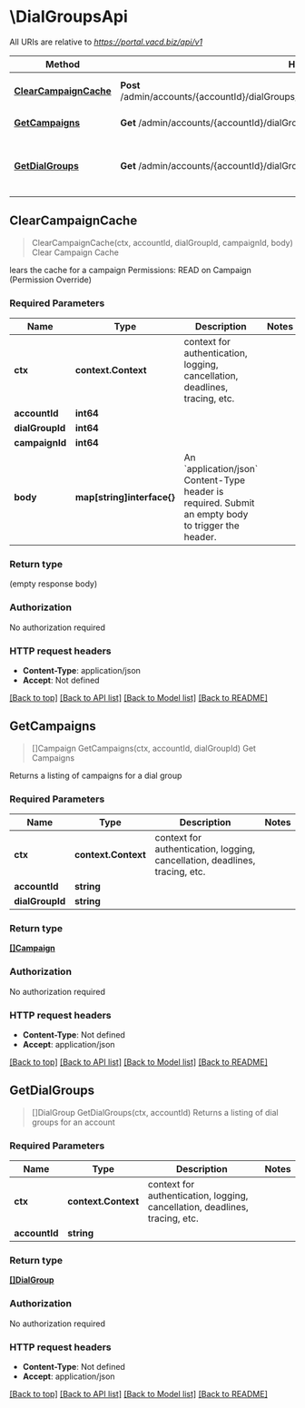 # \DialGroupsApi

All URIs are relative to *https://portal.vacd.biz/api/v1*

Method | HTTP request | Description
------------- | ------------- | -------------
[**ClearCampaignCache**](DialGroupsApi.md#ClearCampaignCache) | **Post** /admin/accounts/{accountId}/dialGroups/{dialGroupId}/campaigns/{campaignId}/clearCache | Clear Campaign Cache
[**GetCampaigns**](DialGroupsApi.md#GetCampaigns) | **Get** /admin/accounts/{accountId}/dialGroups/{dialGroupId}/campaigns | Get Campaigns
[**GetDialGroups**](DialGroupsApi.md#GetDialGroups) | **Get** /admin/accounts/{accountId}/dialGroups | Returns a listing of dial groups for an account



## ClearCampaignCache

> ClearCampaignCache(ctx, accountId, dialGroupId, campaignId, body)
Clear Campaign Cache

lears the cache for a campaign  Permissions: READ on Campaign (Permission Override)

### Required Parameters


Name | Type | Description  | Notes
------------- | ------------- | ------------- | -------------
**ctx** | **context.Context** | context for authentication, logging, cancellation, deadlines, tracing, etc.
**accountId** | **int64**|  | 
**dialGroupId** | **int64**|  | 
**campaignId** | **int64**|  | 
**body** | **map[string]interface{}**| An &#x60;application/json&#x60; Content-Type header is required. Submit an empty body to trigger the header. | 

### Return type

 (empty response body)

### Authorization

No authorization required

### HTTP request headers

- **Content-Type**: application/json
- **Accept**: Not defined

[[Back to top]](#) [[Back to API list]](../README.md#documentation-for-api-endpoints)
[[Back to Model list]](../README.md#documentation-for-models)
[[Back to README]](../README.md)


## GetCampaigns

> []Campaign GetCampaigns(ctx, accountId, dialGroupId)
Get Campaigns

Returns a listing of campaigns for a dial group

### Required Parameters


Name | Type | Description  | Notes
------------- | ------------- | ------------- | -------------
**ctx** | **context.Context** | context for authentication, logging, cancellation, deadlines, tracing, etc.
**accountId** | **string**|  | 
**dialGroupId** | **string**|  | 

### Return type

[**[]Campaign**](Campaign.md)

### Authorization

No authorization required

### HTTP request headers

- **Content-Type**: Not defined
- **Accept**: application/json

[[Back to top]](#) [[Back to API list]](../README.md#documentation-for-api-endpoints)
[[Back to Model list]](../README.md#documentation-for-models)
[[Back to README]](../README.md)


## GetDialGroups

> []DialGroup GetDialGroups(ctx, accountId)
Returns a listing of dial groups for an account

### Required Parameters


Name | Type | Description  | Notes
------------- | ------------- | ------------- | -------------
**ctx** | **context.Context** | context for authentication, logging, cancellation, deadlines, tracing, etc.
**accountId** | **string**|  | 

### Return type

[**[]DialGroup**](DialGroup.md)

### Authorization

No authorization required

### HTTP request headers

- **Content-Type**: Not defined
- **Accept**: application/json

[[Back to top]](#) [[Back to API list]](../README.md#documentation-for-api-endpoints)
[[Back to Model list]](../README.md#documentation-for-models)
[[Back to README]](../README.md)


